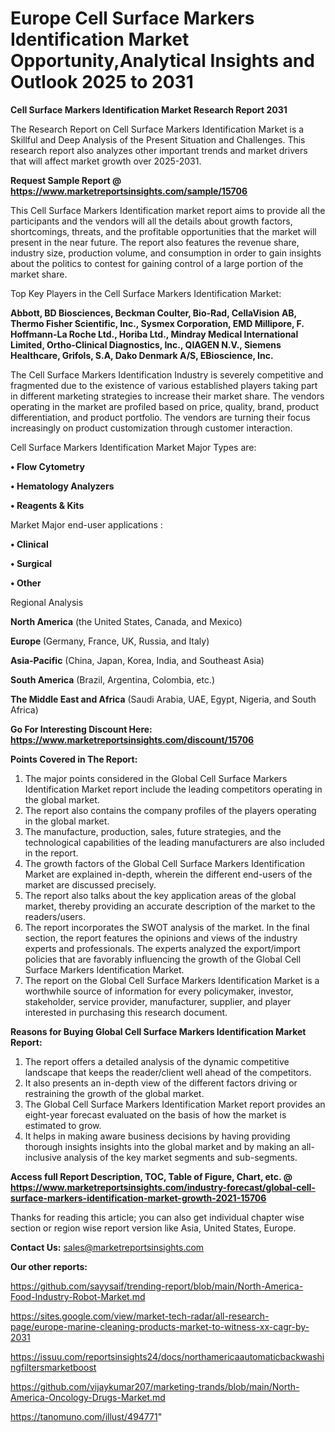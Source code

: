 # Europe Cell Surface Markers Identification Market Opportunity,Analytical Insights and Outlook 2025 to 2031

<strong>Cell Surface Markers Identification Market Research Report 2031</strong>

The Research Report on Cell Surface Markers Identification Market is a Skillful and Deep Analysis of the Present Situation and Challenges. This research report also analyzes other important trends and market drivers that will affect market growth over 2025-2031.

<strong>Request Sample Report @ <a href=https://www.marketreportsinsights.com/sample/15706>https://www.marketreportsinsights.com/sample/15706</a></strong>

This Cell Surface Markers Identification market report aims to provide all the participants and the vendors will all the details about growth factors, shortcomings, threats, and the profitable opportunities that the market will present in the near future. The report also features the revenue share, industry size, production volume, and consumption in order to gain insights about the politics to contest for gaining control of a large portion of the market share.

Top Key Players in the Cell Surface Markers Identification Market:

<strong>Abbott, BD Biosciences, Beckman Coulter, Bio-Rad, CellaVision AB, Thermo Fisher Scientific, Inc., Sysmex Corporation, EMD Millipore, F. Hoffmann-La Roche Ltd., Horiba Ltd., Mindray Medical International Limited, Ortho-Clinical Diagnostics, Inc., QIAGEN N.V., Siemens Healthcare, Grifols, S.A, Dako Denmark A/S, EBioscience, Inc.</strong>

The Cell Surface Markers Identification Industry is severely competitive and fragmented due to the existence of various established players taking part in different marketing strategies to increase their market share. The vendors operating in the market are profiled based on price, quality, brand, product differentiation, and product portfolio. The vendors are turning their focus increasingly on product customization through customer interaction.

Cell Surface Markers Identification Market Major Types are:

<strong>• Flow Cytometry

• Hematology Analyzers

• Reagents & Kits</strong>

Market Major end-user applications :

<strong>• Clinical

• Surgical

• Other</strong>

Regional Analysis

</u><strong><b>North America</b></strong> (the United States, Canada, and Mexico)

<strong><b>Europe </b></strong>(Germany, France, UK, Russia, and Italy)

<strong><b>Asia-Pacific</b></strong> (China, Japan, Korea, India, and Southeast Asia)

<strong><b>South America</b></strong> (Brazil, Argentina, Colombia, etc.)

<strong><b>The Middle East and Africa</b></strong> (Saudi Arabia, UAE, Egypt, Nigeria, and South Africa)

<strong>Go For Interesting Discount Here: <a href=https://www.marketreportsinsights.com/discount/15706>https://www.marketreportsinsights.com/discount/15706</a></strong>

<strong>Points Covered in The Report:</strong>
<ol>
  <li>The major points considered in the Global Cell Surface Markers Identification Market report include the leading competitors operating in the global market.</li>
  <li>The report also contains the company profiles of the players operating in the global market.</li>
  <li>The manufacture, production, sales, future strategies, and the technological capabilities of the leading manufacturers are also included in the report.</li>
  <li>The growth factors of the Global Cell Surface Markers Identification Market are explained in-depth, wherein the different end-users of the market are discussed precisely.</li>
  <li>The report also talks about the key application areas of the global market, thereby providing an accurate description of the market to the readers/users.</li>
  <li>The report incorporates the SWOT analysis of the market. In the final section, the report features the opinions and views of the industry experts and professionals. The experts analyzed the export/import policies that are favorably influencing the growth of the Global Cell Surface Markers Identification Market.</li>
  <li>The report on the Global Cell Surface Markers Identification Market is a worthwhile source of information for every policymaker, investor, stakeholder, service provider, manufacturer, supplier, and player interested in purchasing this research document.</li>
</ol>
<strong>Reasons for Buying Global Cell Surface Markers Identification Market Report:</strong>

<ol>
  <li>The report offers a detailed analysis of the dynamic competitive landscape that keeps the reader/client well ahead of the competitors.</li>
  <li>It also presents an in-depth view of the different factors driving or restraining the growth of the global market.</li>
  <li>The Global Cell Surface Markers Identification Market report provides an eight-year forecast evaluated on the basis of how the market is estimated to grow.</li>
  <li>It helps in making aware business decisions by having providing thorough insights insights into the global market and by making an all-inclusive analysis of the key market segments and sub-segments.</li>
</ol>
<strong>Access full Report Description, TOC, Table of Figure, Chart, etc. @ <a href=https://www.marketreportsinsights.com/industry-forecast/global-cell-surface-markers-identification-market-growth-2021-15706>https://www.marketreportsinsights.com/industry-forecast/global-cell-surface-markers-identification-market-growth-2021-15706</a></strong>


Thanks for reading this article; you can also get individual chapter wise section or region wise report version like Asia, United States, Europe.

<strong>Contact Us:</strong>
sales@marketreportsinsights.com

<strong>Our other reports:</strong>

<a href=https://github.com/sayysaif/trending-report/blob/main/North-America-Food-Industry-Robot-Market.md>https://github.com/sayysaif/trending-report/blob/main/North-America-Food-Industry-Robot-Market.md</a>

<a href=https://sites.google.com/view/market-tech-radar/all-research-page/europe-marine-cleaning-products-market-to-witness-xx-cagr-by-2031>https://sites.google.com/view/market-tech-radar/all-research-page/europe-marine-cleaning-products-market-to-witness-xx-cagr-by-2031</a>

<a href=https://issuu.com/reportsinsights24/docs/northamericaautomaticbackwashingfiltersmarketboost>https://issuu.com/reportsinsights24/docs/northamericaautomaticbackwashingfiltersmarketboost</a>

<a href=https://github.com/vijaykumar207/marketing-trands/blob/main/North-America-Oncology-Drugs-Market.md>https://github.com/vijaykumar207/marketing-trands/blob/main/North-America-Oncology-Drugs-Market.md</a>

<a href=https://tanomuno.com/illust/494771>https://tanomuno.com/illust/494771</a>"
